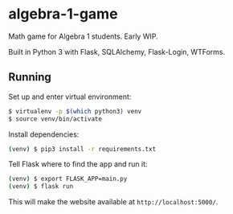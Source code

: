 algebra-1-game
==============

Math game for Algebra 1 students. Early WIP.

Built in Python 3 with Flask, SQLAlchemy, Flask-Login, WTForms.

Running
-------

Set up and enter virtual environment:

```bash
$ virtualenv -p $(which python3) venv
$ source venv/bin/activate
```

Install dependencies:

```bash
(venv) $ pip3 install -r requirements.txt
```

Tell Flask where to find the app and run it:

```bash
(venv) $ export FLASK_APP=main.py
(venv) $ flask run
```

This will make the website available at `http://localhost:5000/`.
